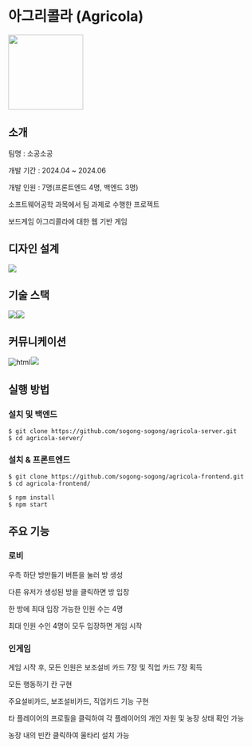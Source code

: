 # 아그리콜라 (Agricola)
<img src="https://github.com/dslov89/Agricola/assets/71018440/ad428ee1-36a8-47a8-9d1a-46aaff1bf165"  width=150 >

## 소개
팀명 : 소공소공

개발 기간 : 2024.04 ~ 2024.06

개발 인원 : 7명(프론트엔드 4명, 백엔드 3명)

소프트웨어공학 과목에서 팀 과제로 수행한 프로젝트

보드게임 아그리콜라에 대한 웹 기반 게임

## 디자인 설계
<img src="https://img.shields.io/badge/Figma-green?style=for-the-badge&logo=Figma&logoColor=white"/>

## 기술 스택
<img src="https://img.shields.io/badge/react-61DAFB?style=for-the-badge&logo=react&logoColor=white"><img src="https://img.shields.io/badge/css-1572B6?style=for-the-badge&logo=css3&logoColor=white"> 


## 커뮤니케이션
<img src="https://img.shields.io/badge/notion-000000?style=for-the-badge&logo=Notion&logoColor=white" alt="html"><img src="https://img.shields.io/badge/jirasoftware-0052CC?style=for-the-badge&logo=jirasoftware&logoColor=white"> 

## 실행 방법

### 설치 및 백엔드
```
$ git clone https://github.com/sogong-sogong/agricola-server.git
$ cd agricola-server/
```

### 설치 & 프론트엔드
```
$ git clone https://github.com/sogong-sogong/agricola-frontend.git
$ cd agricola-frontend/

$ npm install 
$ npm start
```

## 주요 기능

### 로비
우측 하단 방만들기 버튼을 눌러 방 생성

다른 유저가 생성된 방을 클릭하면 방 입장

한 방에 최대 입장 가능한 인원 수는 4명

최대 인원 수인 4명이 모두 입장하면 게임 시작

### 인게임
게임 시작 후, 모든 인원은 보조설비 카드 7장 및 직업 카드 7장 획득

모든 행동하기 칸 구현

주요설비카드, 보조설비카드, 직업카드 기능 구현

타 플레이어의 프로필을 클릭하여 각 플레이어의 개인 자원 및 농장 상태 확인 가능

농장 내의 빈칸 클릭하여 울타리 설치 가능     
